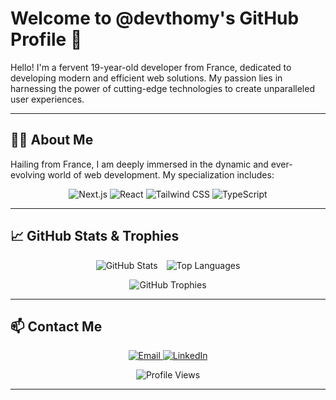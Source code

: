 # Welcome to @devthomy's GitHub Profile 🌟

Hello! I'm a fervent 19-year-old developer from France, dedicated to developing modern and efficient web solutions. My passion lies in harnessing the power of cutting-edge technologies to create unparalleled user experiences.

---

## 👨‍💻 About Me

Hailing from France, I am deeply immersed in the dynamic and ever-evolving world of web development. My specialization includes:

<p align="center">
  <img src="https://img.shields.io/badge/-Next.js-000000?style=for-the-badge&logo=next.js&logoColor=white" alt="Next.js"/>
  <img src="https://img.shields.io/badge/-React-61DAFB?style=for-the-badge&logo=react&logoColor=white" alt="React"/>
  <img src="https://img.shields.io/badge/-Tailwind%20CSS-38B2AC?style=for-the-badge&logo=tailwind-css&logoColor=white" alt="Tailwind CSS"/>
  <img src="https://img.shields.io/badge/-TypeScript-007ACC?style=for-the-badge&logo=typescript&logoColor=white" alt="TypeScript"/>
</p>

---

## 📈 GitHub Stats & Trophies

<p align="center">
  <img src="https://github-readme-stats.vercel.app/api?username=devthomy&show_icons=true&theme=radical" alt="GitHub Stats" style="margin-right: 10px;"/>
  <img src="https://github-readme-stats.vercel.app/api/top-langs/?username=devthomy&layout=compact&theme=radical" alt="Top Languages"/>
</p>

<p align="center">
  <img src="https://github-profile-trophy.vercel.app/?username=devthomy&theme=onedark" alt="GitHub Trophies"/>
</p>

---

## 📫 Contact Me

<p align="center">
  <a href="mailto:thomaseroz@icloud.com">
    <img src="https://img.shields.io/badge/-Email-D14836?style=for-the-badge&logo=gmail&logoColor=white" alt="Email"/>
  </a>
  <a href="https://www.linkedin.com/in/thomas-bail-a52512274/">
    <img src="https://img.shields.io/badge/-LinkedIn-0A66C2?style=for-the-badge&logo=linkedin&logoColor=white" alt="LinkedIn"/>
  </a>
</p>

<p align="center">
  <img src="https://komarev.com/ghpvc/?username=devthomy&color=brightgreen" alt="Profile Views"/>
</p>

---

